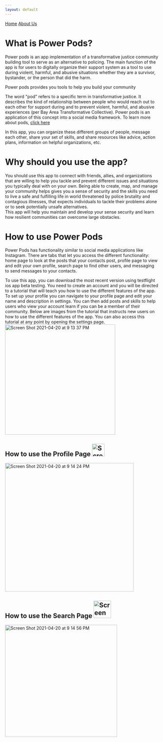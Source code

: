 ```yaml
---
layout: default
---
```


[Home](/index.md)
[About Us](./about-us.md)
  
# What is Power Pods?
Power pods is an app implementation of a transformative justice community building tool to serve as an alternative to policing. The main function of the app is for users to digitally organize their support system as a tool to use during violent, harmful, and abusive situations whether they are a survivor, bystander, or the person that did the harm. 
                                    
Power pods provides you tools to help you build your community

The word "pod" refers to a specific term in transformative justice. It describes the kind of relationship between people who would reach out to each other for      support during and to prevent violent, harmful, and abusive experiences (per Bay Area Transformative Collective). Power pods is an application of this concept into a social media framework. To learn more about pods, [click here](https://batjc.wordpress.com/pods-and-pod-mapping-worksheet/)

In this app, you can organize these different groups of people, message each other, share your set of skills, and share resources like advice, action plans, information on helpful organizations, etc. 
# Why should you use the app?
You should use this app to connect with friends, allies, and organizations that are willing to help you tackle and prevent different issues and situations you typically deal with on your own. Being able to create, map, and manage your community helps gives you a sense of security and the skills you need to live a safe and fulfilling life in world threatened by police brutality and contagious illnesses, that expects individuals to tackle their problems alone or to seek potentially unsafe alternatives.                                                                 
This app will help you maintain and develop your sense security and learn how resilient communities can overcome large obstacles.                 

# How to use Power Pods
Power Pods has functionality similar to social media applications like Instagram. There are tabs that let you access the different functionality: home page to look at the posts that your contacts post, profile page to view and edit your own profile, search page to find other users, and messaging to send messages to your contacts.
                                               
To use this app, you can download the most recent version using testflight ios app beta testing. You need to create an account and you will be directed to a tutorial that will teach you how to use the different features of the app. To set up your profile you can navigate to your profile page and edit your name and description in settings. You can then add posts and skills to help users who view your account learn if you can be a member of their community. Below are images from the tutorial that instructs new users on how to use the different features of the app. You can also access this tutorial at any point by opening the settings page.
<img width="361" alt="Screen Shot 2021-04-20 at 9 13 37 PM" src="https://user-images.githubusercontent.com/59942012/115482700-49bff400-a21d-11eb-8acc-db5a848db0bf.png">


## How to use the Profile Page    <img width="41" alt="Screen Shot 2021-04-20 at 9 34 58 PM" src="https://user-images.githubusercontent.com/59942012/115484148-42e6b080-a220-11eb-8ea5-a833fd60f589.png">
<img width="421" alt="Screen Shot 2021-04-20 at 9 14 24 PM" src="https://user-images.githubusercontent.com/59942012/115482774-652aff00-a21d-11eb-8d60-49da41f33d20.png">

## How to use the Search Page     <img width="57" alt="Screen Shot 2021-04-20 at 9 35 13 PM" src="https://user-images.githubusercontent.com/59942012/115484162-4b3eeb80-a220-11eb-8e35-f7f6de18e8c9.png">
<img width="367" alt="Screen Shot 2021-04-20 at 9 14 56 PM" src="https://user-images.githubusercontent.com/59942012/115482794-76740b80-a21d-11eb-8195-4e62ba0b1bef.png">




